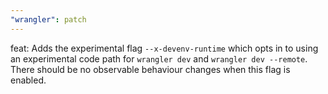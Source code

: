 ```yaml
---
"wrangler": patch
---
```


feat: Adds the experimental flag `--x-devenv-runtime` which opts in to using an experimental code path for `wrangler dev` and `wrangler dev --remote`. There should be no observable behaviour changes when this flag is enabled.
